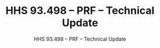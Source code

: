 ---
layout: resources-landing
title: "HHS 93.498 &ndash; PRF &ndash; Technical Update"
subtitle: "HHS 93.498 &ndash; PRF &ndash; Technical Update"
doc-link: ../assets/files/93.498_HHS_2021 Technical Update - FINAL 04 04 22.pdf
filters: federal-financial-assistance coffa compliance-supplement 2021
fiscal_year: 2021
---